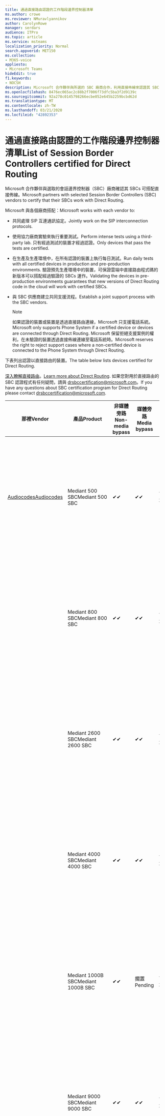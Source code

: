 ```yaml
---
title: 通過直接路由認證的工作階段邊界控制器清單
ms.author: crowe
ms.reviewer: NMuravlyannikov
author: CarolynRowe
manager: serdars
audience: ITPro
ms.topic: article
ms.service: msteams
localization_priority: Normal
search.appverid: MET150
ms.collection:
- M365-voice
appliesto:
- Microsoft Teams
hideEdit: true
f1.keywords:
- NOCSH
description: Microsoft 合作夥伴與所選的 SBC 廠商合作，利用直接佈線來認證其 SBCs。
ms.openlocfilehash: 8476ec065ac2c88b2f7006f73dfc5ba3f2d9139c
ms.sourcegitcommit: 92a278c0145798266ecbe052e645b2259bcbd62d
ms.translationtype: MT
ms.contentlocale: zh-TW
ms.lasthandoff: 03/21/2020
ms.locfileid: "42892353"
---
```

# <a name="list-of-session-border-controllers-certified-for-direct-routing"></a><span data-ttu-id="3ddb4-103">通過直接路由認證的工作階段邊界控制器清單</span><span class="sxs-lookup"><span data-stu-id="3ddb4-103">List of Session Border Controllers certified for Direct Routing</span></span>

<span data-ttu-id="3ddb4-104">Microsoft 合作夥伴與選取的會話邊界控制器（SBC）廠商確認其 SBCs 可搭配直接佈線。</span><span class="sxs-lookup"><span data-stu-id="3ddb4-104">Microsoft partners with selected Session Border Controllers (SBC) vendors to certify that their SBCs work with Direct Routing.</span></span> 

<span data-ttu-id="3ddb4-105">Microsoft 與各個廠商搭配：</span><span class="sxs-lookup"><span data-stu-id="3ddb4-105">Microsoft works with each vendor to:</span></span> 

- <span data-ttu-id="3ddb4-106">共同處理 SIP 互連通訊協定。</span><span class="sxs-lookup"><span data-stu-id="3ddb4-106">Jointly work on the SIP interconnection protocols.</span></span>
- <span data-ttu-id="3ddb4-107">使用協力廠商實驗來執行重要測試。</span><span class="sxs-lookup"><span data-stu-id="3ddb4-107">Perform intense tests using a third-party lab.</span></span> <span data-ttu-id="3ddb4-108">只有經過測試的裝置才經過認證。</span><span class="sxs-lookup"><span data-stu-id="3ddb4-108">Only devices that pass the tests are certified.</span></span> 
- <span data-ttu-id="3ddb4-109">在生產及生產環境中，在所有認證的裝置上執行每日測試。</span><span class="sxs-lookup"><span data-stu-id="3ddb4-109">Run daily tests with all certified devices in production and pre-production environments.</span></span> <span data-ttu-id="3ddb4-110">驗證預先生產環境中的裝置，可保證雲端中直接路由程式碼的新版本可以搭配經過驗證的 SBCs 運作。</span><span class="sxs-lookup"><span data-stu-id="3ddb4-110">Validating the devices in pre-production environments guarantees that new versions of Direct Routing code in the cloud will work with certified SBCs.</span></span> 
- <span data-ttu-id="3ddb4-111">與 SBC 供應商建立共同支援流程。</span><span class="sxs-lookup"><span data-stu-id="3ddb4-111">Establish a joint support process with the SBC vendors.</span></span>


  > [!NOTE]
  > <span data-ttu-id="3ddb4-112">如果認證的裝置或裝置是透過直接路由連線，Microsoft 只支援電話系統。</span><span class="sxs-lookup"><span data-stu-id="3ddb4-112">Microsoft only supports Phone System if a certified device or devices are connected through Direct Routing.</span></span> <span data-ttu-id="3ddb4-113">Microsoft 保留拒絕支援案例的權利，在未驗證的裝置透過直接佈線連線至電話系統時。</span><span class="sxs-lookup"><span data-stu-id="3ddb4-113">Microsoft reserves the right to reject support cases where a non-certified device is connected to the Phone System through Direct Routing.</span></span> 

<span data-ttu-id="3ddb4-114">下表列出認證以直接路由的裝置。</span><span class="sxs-lookup"><span data-stu-id="3ddb4-114">The table below lists devices certified for Direct Routing.</span></span> 

<span data-ttu-id="3ddb4-115">[深入瞭解直接路由](https://aka.ms/dr)。</span><span class="sxs-lookup"><span data-stu-id="3ddb4-115">[Learn more about Direct Routing](https://aka.ms/dr).</span></span> <span data-ttu-id="3ddb4-116">如果您對用於直接路由的 SBC 認證程式有任何疑問，請與 drsbccertification@microsoft.com。</span><span class="sxs-lookup"><span data-stu-id="3ddb4-116">If you have any questions about SBC certification program for Direct Routing please contact drsbccertification@microsoft.com.</span></span>


|                                                       <span data-ttu-id="3ddb4-117">那裡</span><span class="sxs-lookup"><span data-stu-id="3ddb4-117">Vendor</span></span>                                                        |       <span data-ttu-id="3ddb4-118">產品</span><span class="sxs-lookup"><span data-stu-id="3ddb4-118">Product</span></span>       | <span data-ttu-id="3ddb4-119">非媒體旁路</span><span class="sxs-lookup"><span data-stu-id="3ddb4-119">Non-media bypass</span></span> | <span data-ttu-id="3ddb4-120">媒體旁路</span><span class="sxs-lookup"><span data-stu-id="3ddb4-120">Media bypass</span></span> | <span data-ttu-id="3ddb4-121">軟體版本</span><span class="sxs-lookup"><span data-stu-id="3ddb4-121">Software version</span></span> | <span data-ttu-id="3ddb4-122">已使用 E911 提供者驗證</span><span class="sxs-lookup"><span data-stu-id="3ddb4-122">Validated with E911 providers</span></span> | <span data-ttu-id="3ddb4-123">支援 ELIN</span><span class="sxs-lookup"><span data-stu-id="3ddb4-123">ELIN capable</span></span>
|---------------------------------------------------------------------------------------------------------------------|---------------------|------------------|--------------|------------------|-----------------|------------------|
| [<span data-ttu-id="3ddb4-124">Audiocodes</span><span class="sxs-lookup"><span data-stu-id="3ddb4-124">Audiocodes</span></span>](https://www.audiocodes.com/solutions-products/products/products-for-microsoft-365/direct-routing-for-microsoft-teams) |   <span data-ttu-id="3ddb4-125">Mediant 500 SBC</span><span class="sxs-lookup"><span data-stu-id="3ddb4-125">Mediant 500 SBC</span></span>   |     <span data-ttu-id="3ddb4-126">&#10004;</span><span class="sxs-lookup"><span data-stu-id="3ddb4-126">&#10004;</span></span>     |   <span data-ttu-id="3ddb4-127">&#10004;</span><span class="sxs-lookup"><span data-stu-id="3ddb4-127">&#10004;</span></span>    |  <span data-ttu-id="3ddb4-128">7.20. 250</span><span class="sxs-lookup"><span data-stu-id="3ddb4-128">7.20A.250</span></span>   | <ul> <li> [<span data-ttu-id="3ddb4-129">頻寬動態位置路由</span><span class="sxs-lookup"><span data-stu-id="3ddb4-129">Bandwidth Dynamic Location Routing</span></span>](https://www.bandwidth.com/partners/microsoft-teams-direct-routing) </li> <li><span data-ttu-id="3ddb4-130">Intrado ERS</span><span class="sxs-lookup"><span data-stu-id="3ddb4-130">Intrado ERS</span></span> </li> <li><span data-ttu-id="3ddb4-131">Intrado EGW</span><span class="sxs-lookup"><span data-stu-id="3ddb4-131">Intrado EGW</span></span></li> <li> <span data-ttu-id="3ddb4-132">紅天空地平線行動</span><span class="sxs-lookup"><span data-stu-id="3ddb4-132">Red Sky Horizon Mobility</span></span> </li>  </ul>
|                                                                                                                     |   <span data-ttu-id="3ddb4-133">Mediant 800 SBC</span><span class="sxs-lookup"><span data-stu-id="3ddb4-133">Mediant 800 SBC</span></span>   |     <span data-ttu-id="3ddb4-134">&#10004;</span><span class="sxs-lookup"><span data-stu-id="3ddb4-134">&#10004;</span></span>     |   <span data-ttu-id="3ddb4-135">&#10004;</span><span class="sxs-lookup"><span data-stu-id="3ddb4-135">&#10004;</span></span>     |  <span data-ttu-id="3ddb4-136">7.20. 250</span><span class="sxs-lookup"><span data-stu-id="3ddb4-136">7.20A.250</span></span>   | <ul> <li> [<span data-ttu-id="3ddb4-137">頻寬動態位置路由</span><span class="sxs-lookup"><span data-stu-id="3ddb4-137">Bandwidth Dynamic Location Routing</span></span>](https://www.bandwidth.com/partners/microsoft-teams-direct-routing) </li> <li><span data-ttu-id="3ddb4-138">Intrado ERS</span><span class="sxs-lookup"><span data-stu-id="3ddb4-138">Intrado ERS</span></span> </li> <li><span data-ttu-id="3ddb4-139">Intrado EGW</span><span class="sxs-lookup"><span data-stu-id="3ddb4-139">Intrado EGW</span></span></li> <li> <span data-ttu-id="3ddb4-140">紅天空地平線行動</span><span class="sxs-lookup"><span data-stu-id="3ddb4-140">Red Sky Horizon Mobility</span></span> </li>  </ul>  |    |
|                                                                                                                     |  <span data-ttu-id="3ddb4-141">Mediant 2600 SBC</span><span class="sxs-lookup"><span data-stu-id="3ddb4-141">Mediant 2600 SBC</span></span>   |     <span data-ttu-id="3ddb4-142">&#10004;</span><span class="sxs-lookup"><span data-stu-id="3ddb4-142">&#10004;</span></span>     |   <span data-ttu-id="3ddb4-143">&#10004;</span><span class="sxs-lookup"><span data-stu-id="3ddb4-143">&#10004;</span></span>    |  <span data-ttu-id="3ddb4-144">7.20. 250</span><span class="sxs-lookup"><span data-stu-id="3ddb4-144">7.20A.250</span></span>   |   <ul> <li> [<span data-ttu-id="3ddb4-145">頻寬動態位置路由</span><span class="sxs-lookup"><span data-stu-id="3ddb4-145">Bandwidth Dynamic Location Routing</span></span>](https://www.bandwidth.com/partners/microsoft-teams-direct-routing) </li> <li><span data-ttu-id="3ddb4-146">Intrado ERS</span><span class="sxs-lookup"><span data-stu-id="3ddb4-146">Intrado ERS</span></span> </li> <li><span data-ttu-id="3ddb4-147">Intrado EGW</span><span class="sxs-lookup"><span data-stu-id="3ddb4-147">Intrado EGW</span></span></li> <li> <span data-ttu-id="3ddb4-148">紅天空地平線行動</span><span class="sxs-lookup"><span data-stu-id="3ddb4-148">Red Sky Horizon Mobility</span></span> </li>  </ul>  |    |    
|                                                                                                                     |  <span data-ttu-id="3ddb4-149">Mediant 4000 SBC</span><span class="sxs-lookup"><span data-stu-id="3ddb4-149">Mediant 4000 SBC</span></span>   |     <span data-ttu-id="3ddb4-150">&#10004;</span><span class="sxs-lookup"><span data-stu-id="3ddb4-150">&#10004;</span></span>     |   <span data-ttu-id="3ddb4-151">&#10004;</span><span class="sxs-lookup"><span data-stu-id="3ddb4-151">&#10004;</span></span>     |  <span data-ttu-id="3ddb4-152">7.20. 250</span><span class="sxs-lookup"><span data-stu-id="3ddb4-152">7.20A.250</span></span>   |  <ul> <li> [<span data-ttu-id="3ddb4-153">頻寬動態位置路由</span><span class="sxs-lookup"><span data-stu-id="3ddb4-153">Bandwidth Dynamic Location Routing</span></span>](https://www.bandwidth.com/partners/microsoft-teams-direct-routing) </li> <li><span data-ttu-id="3ddb4-154">Intrado ERS</span><span class="sxs-lookup"><span data-stu-id="3ddb4-154">Intrado ERS</span></span> </li> <li><span data-ttu-id="3ddb4-155">Intrado EGW</span><span class="sxs-lookup"><span data-stu-id="3ddb4-155">Intrado EGW</span></span></li> <li> <span data-ttu-id="3ddb4-156">紅天空地平線行動</span><span class="sxs-lookup"><span data-stu-id="3ddb4-156">Red Sky Horizon Mobility</span></span> </li>  </ul>  |    |    
|                                                                                                                     | <span data-ttu-id="3ddb4-157">Mediant 1000B SBC</span><span class="sxs-lookup"><span data-stu-id="3ddb4-157">Mediant 1000B  SBC</span></span>  |     <span data-ttu-id="3ddb4-158">&#10004;</span><span class="sxs-lookup"><span data-stu-id="3ddb4-158">&#10004;</span></span>     |   <span data-ttu-id="3ddb4-159">擱置</span><span class="sxs-lookup"><span data-stu-id="3ddb4-159">Pending</span></span>     |  <span data-ttu-id="3ddb4-160">7.20. 250</span><span class="sxs-lookup"><span data-stu-id="3ddb4-160">7.20A.250</span></span>  |  <ul> <li> [<span data-ttu-id="3ddb4-161">頻寬動態位置路由</span><span class="sxs-lookup"><span data-stu-id="3ddb4-161">Bandwidth Dynamic Location Routing</span></span>](https://www.bandwidth.com/partners/microsoft-teams-direct-routing) </li> <li><span data-ttu-id="3ddb4-162">Intrado ERS</span><span class="sxs-lookup"><span data-stu-id="3ddb4-162">Intrado ERS</span></span> </li> <li><span data-ttu-id="3ddb4-163">Intrado EGW</span><span class="sxs-lookup"><span data-stu-id="3ddb4-163">Intrado EGW</span></span></li> <li> <span data-ttu-id="3ddb4-164">紅天空地平線行動</span><span class="sxs-lookup"><span data-stu-id="3ddb4-164">Red Sky Horizon Mobility</span></span> </li>  </ul>  |    |    
|                                                                                                                     | <span data-ttu-id="3ddb4-165">Mediant 9000 SBC</span><span class="sxs-lookup"><span data-stu-id="3ddb4-165">Mediant 9000  SBC</span></span>  |     <span data-ttu-id="3ddb4-166">&#10004;</span><span class="sxs-lookup"><span data-stu-id="3ddb4-166">&#10004;</span></span>     |   <span data-ttu-id="3ddb4-167">&#10004;</span><span class="sxs-lookup"><span data-stu-id="3ddb4-167">&#10004;</span></span>     |  <span data-ttu-id="3ddb4-168">7.20. 250</span><span class="sxs-lookup"><span data-stu-id="3ddb4-168">7.20A.250</span></span>   | <ul> <li> [<span data-ttu-id="3ddb4-169">頻寬動態位置路由</span><span class="sxs-lookup"><span data-stu-id="3ddb4-169">Bandwidth Dynamic Location Routing</span></span>](https://www.bandwidth.com/partners/microsoft-teams-direct-routing) </li> <li><span data-ttu-id="3ddb4-170">Intrado ERS</span><span class="sxs-lookup"><span data-stu-id="3ddb4-170">Intrado ERS</span></span> </li> <li><span data-ttu-id="3ddb4-171">Intrado EGW</span><span class="sxs-lookup"><span data-stu-id="3ddb4-171">Intrado EGW</span></span></li> <li> <span data-ttu-id="3ddb4-172">紅天空地平線行動</span><span class="sxs-lookup"><span data-stu-id="3ddb4-172">Red Sky Horizon Mobility</span></span> </li>  </ul>    |    |                                                                       
|                                                                                                                     | <span data-ttu-id="3ddb4-173">虛擬版 SBC</span><span class="sxs-lookup"><span data-stu-id="3ddb4-173">Virtual Edition SBC</span></span> |     <span data-ttu-id="3ddb4-174">&#10004;</span><span class="sxs-lookup"><span data-stu-id="3ddb4-174">&#10004;</span></span>     |   <span data-ttu-id="3ddb4-175">&#10004;</span><span class="sxs-lookup"><span data-stu-id="3ddb4-175">&#10004;</span></span>     |  <span data-ttu-id="3ddb4-176">7.20. 250</span><span class="sxs-lookup"><span data-stu-id="3ddb4-176">7.20A.250</span></span> |  <ul> <li> [<span data-ttu-id="3ddb4-177">頻寬動態位置路由</span><span class="sxs-lookup"><span data-stu-id="3ddb4-177">Bandwidth Dynamic Location Routing</span></span>](https://www.bandwidth.com/partners/microsoft-teams-direct-routing) </li> <li><span data-ttu-id="3ddb4-178">Intrado ERS</span><span class="sxs-lookup"><span data-stu-id="3ddb4-178">Intrado ERS</span></span> </li> <li><span data-ttu-id="3ddb4-179">Intrado EGW</span><span class="sxs-lookup"><span data-stu-id="3ddb4-179">Intrado EGW</span></span></li> <li> <span data-ttu-id="3ddb4-180">紅天空地平線行動</span><span class="sxs-lookup"><span data-stu-id="3ddb4-180">Red Sky Horizon Mobility</span></span> </li>  </ul>   |  <span data-ttu-id="3ddb4-181">是</span><span class="sxs-lookup"><span data-stu-id="3ddb4-181">Yes</span></span>  |    
|  [<span data-ttu-id="3ddb4-182">功能區通訊</span><span class="sxs-lookup"><span data-stu-id="3ddb4-182">Ribbon Communications</span></span>](https://ribboncommunications.com/solutions/enterprise-solutions/microsoft-skype-business)  |      <span data-ttu-id="3ddb4-183">SBC 5110</span><span class="sxs-lookup"><span data-stu-id="3ddb4-183">SBC 5110</span></span>       |     <span data-ttu-id="3ddb4-184">&#10004;</span><span class="sxs-lookup"><span data-stu-id="3ddb4-184">&#10004;</span></span>     |   <span data-ttu-id="3ddb4-185">&#10004;</span><span class="sxs-lookup"><span data-stu-id="3ddb4-185">&#10004;</span></span>    |       <span data-ttu-id="3ddb4-186">7.2</span><span class="sxs-lookup"><span data-stu-id="3ddb4-186">7.2</span></span>       | <ul> <li> [<span data-ttu-id="3ddb4-187">頻寬動態位置路由</span><span class="sxs-lookup"><span data-stu-id="3ddb4-187">Bandwidth Dynamic Location Routing</span></span>](https://www.bandwidth.com/partners/microsoft-teams-direct-routing) </li> <li><span data-ttu-id="3ddb4-188">Intrado ERS</span><span class="sxs-lookup"><span data-stu-id="3ddb4-188">Intrado ERS</span></span> </li> <li><span data-ttu-id="3ddb4-189">Intrado EGW</span><span class="sxs-lookup"><span data-stu-id="3ddb4-189">Intrado EGW</span></span></li> <li> <span data-ttu-id="3ddb4-190">紅天空地平線行動</span><span class="sxs-lookup"><span data-stu-id="3ddb4-190">Red Sky Horizon Mobility</span></span> </li>  </ul> |   <span data-ttu-id="3ddb4-191">否</span><span class="sxs-lookup"><span data-stu-id="3ddb4-191">No</span></span> |    
|                                                                                                                     |      <span data-ttu-id="3ddb4-192">SBC 5210</span><span class="sxs-lookup"><span data-stu-id="3ddb4-192">SBC 5210</span></span>       |     <span data-ttu-id="3ddb4-193">&#10004;</span><span class="sxs-lookup"><span data-stu-id="3ddb4-193">&#10004;</span></span>     |  <span data-ttu-id="3ddb4-194">&#10004;</span><span class="sxs-lookup"><span data-stu-id="3ddb4-194">&#10004;</span></span>    |       <span data-ttu-id="3ddb4-195">7.2</span><span class="sxs-lookup"><span data-stu-id="3ddb4-195">7.2</span></span>       |  <ul> <li> [<span data-ttu-id="3ddb4-196">頻寬動態位置路由</span><span class="sxs-lookup"><span data-stu-id="3ddb4-196">Bandwidth Dynamic Location Routing</span></span>](https://www.bandwidth.com/partners/microsoft-teams-direct-routing) </li> <li><span data-ttu-id="3ddb4-197">Intrado ERS</span><span class="sxs-lookup"><span data-stu-id="3ddb4-197">Intrado ERS</span></span> </li> <li><span data-ttu-id="3ddb4-198">Intrado EGW</span><span class="sxs-lookup"><span data-stu-id="3ddb4-198">Intrado EGW</span></span></li> <li> <span data-ttu-id="3ddb4-199">紅天空地平線行動</span><span class="sxs-lookup"><span data-stu-id="3ddb4-199">Red Sky Horizon Mobility</span></span> </li> </ul> | <span data-ttu-id="3ddb4-200">否</span><span class="sxs-lookup"><span data-stu-id="3ddb4-200">No</span></span>   |    
|                                                                                                                     |      <span data-ttu-id="3ddb4-201">SBC 5400</span><span class="sxs-lookup"><span data-stu-id="3ddb4-201">SBC 5400</span></span>       |     <span data-ttu-id="3ddb4-202">&#10004;</span><span class="sxs-lookup"><span data-stu-id="3ddb4-202">&#10004;</span></span>     |   <span data-ttu-id="3ddb4-203">&#10004;</span><span class="sxs-lookup"><span data-stu-id="3ddb4-203">&#10004;</span></span>   |       <span data-ttu-id="3ddb4-204">7.2</span><span class="sxs-lookup"><span data-stu-id="3ddb4-204">7.2</span></span>       |  <ul> <li> [<span data-ttu-id="3ddb4-205">頻寬動態位置路由</span><span class="sxs-lookup"><span data-stu-id="3ddb4-205">Bandwidth Dynamic Location Routing</span></span>](https://www.bandwidth.com/partners/microsoft-teams-direct-routing) </li><li><span data-ttu-id="3ddb4-206">Intrado ERS</span><span class="sxs-lookup"><span data-stu-id="3ddb4-206">Intrado ERS</span></span> </li> <li><span data-ttu-id="3ddb4-207">Intrado EGW</span><span class="sxs-lookup"><span data-stu-id="3ddb4-207">Intrado EGW</span></span></li> <li> <span data-ttu-id="3ddb4-208">紅天空地平線行動</span><span class="sxs-lookup"><span data-stu-id="3ddb4-208">Red Sky Horizon Mobility</span></span> </li> </ul>  |<span data-ttu-id="3ddb4-209">否</span><span class="sxs-lookup"><span data-stu-id="3ddb4-209">No</span></span>|    
|                                                                                                                     |      <span data-ttu-id="3ddb4-210">SBC 7000</span><span class="sxs-lookup"><span data-stu-id="3ddb4-210">SBC 7000</span></span>       |     <span data-ttu-id="3ddb4-211">&#10004;</span><span class="sxs-lookup"><span data-stu-id="3ddb4-211">&#10004;</span></span>     |   <span data-ttu-id="3ddb4-212">&#10004;</span><span class="sxs-lookup"><span data-stu-id="3ddb4-212">&#10004;</span></span>    |       <span data-ttu-id="3ddb4-213">7.2</span><span class="sxs-lookup"><span data-stu-id="3ddb4-213">7.2</span></span>       |   <ul> <li> [<span data-ttu-id="3ddb4-214">頻寬動態位置路由</span><span class="sxs-lookup"><span data-stu-id="3ddb4-214">Bandwidth Dynamic Location Routing</span></span>](https://www.bandwidth.com/partners/microsoft-teams-direct-routing) </li> <li><span data-ttu-id="3ddb4-215">Intrado ERS</span><span class="sxs-lookup"><span data-stu-id="3ddb4-215">Intrado ERS</span></span> </li> <li><span data-ttu-id="3ddb4-216">Intrado EGW</span><span class="sxs-lookup"><span data-stu-id="3ddb4-216">Intrado EGW</span></span></li> <li> <span data-ttu-id="3ddb4-217">紅天空地平線行動</span><span class="sxs-lookup"><span data-stu-id="3ddb4-217">Red Sky Horizon Mobility</span></span> </li> </ul> |  <span data-ttu-id="3ddb4-218">否</span><span class="sxs-lookup"><span data-stu-id="3ddb4-218">No</span></span>  |    
|                                                                                                                     |       <span data-ttu-id="3ddb4-219">SBC SWe</span><span class="sxs-lookup"><span data-stu-id="3ddb4-219">SBC SWe</span></span>       |     <span data-ttu-id="3ddb4-220">&#10004;</span><span class="sxs-lookup"><span data-stu-id="3ddb4-220">&#10004;</span></span>     |   <span data-ttu-id="3ddb4-221">&#10004;</span><span class="sxs-lookup"><span data-stu-id="3ddb4-221">&#10004;</span></span>   |       <span data-ttu-id="3ddb4-222">7.2</span><span class="sxs-lookup"><span data-stu-id="3ddb4-222">7.2</span></span>       |   <ul> <li> [<span data-ttu-id="3ddb4-223">頻寬動態位置路由</span><span class="sxs-lookup"><span data-stu-id="3ddb4-223">Bandwidth Dynamic Location Routing</span></span>](https://www.bandwidth.com/partners/microsoft-teams-direct-routing) </li> <li><span data-ttu-id="3ddb4-224">Intrado ERS</span><span class="sxs-lookup"><span data-stu-id="3ddb4-224">Intrado ERS</span></span> </li> <li><span data-ttu-id="3ddb4-225">Intrado EGW</span><span class="sxs-lookup"><span data-stu-id="3ddb4-225">Intrado EGW</span></span></li> <li> <span data-ttu-id="3ddb4-226">紅天空地平線行動</span><span class="sxs-lookup"><span data-stu-id="3ddb4-226">Red Sky Horizon Mobility</span></span> </li> </ul> |   <span data-ttu-id="3ddb4-227">否</span><span class="sxs-lookup"><span data-stu-id="3ddb4-227">No</span></span> |    
|                                                                                                                     |      <span data-ttu-id="3ddb4-228">SBC 1000</span><span class="sxs-lookup"><span data-stu-id="3ddb4-228">SBC 1000</span></span>       |     <span data-ttu-id="3ddb4-229">&#10004;</span><span class="sxs-lookup"><span data-stu-id="3ddb4-229">&#10004;</span></span>     |   <span data-ttu-id="3ddb4-230">&#10004;</span><span class="sxs-lookup"><span data-stu-id="3ddb4-230">&#10004;</span></span>    |      <span data-ttu-id="3ddb4-231">8.0.3 （組建537）</span><span class="sxs-lookup"><span data-stu-id="3ddb4-231">8.0.3 (build 537)</span></span>     |  <ul> <li> [<span data-ttu-id="3ddb4-232">頻寬動態位置路由</span><span class="sxs-lookup"><span data-stu-id="3ddb4-232">Bandwidth Dynamic Location Routing</span></span>](https://www.bandwidth.com/partners/microsoft-teams-direct-routing) </li> <li> <span data-ttu-id="3ddb4-233">Intrado ERS</span><span class="sxs-lookup"><span data-stu-id="3ddb4-233">Intrado ERS</span></span> </li> <li><span data-ttu-id="3ddb4-234">Intrado EGW</span><span class="sxs-lookup"><span data-stu-id="3ddb4-234">Intrado EGW</span></span> </li> <li> <span data-ttu-id="3ddb4-235">紅天空地平線行動</span><span class="sxs-lookup"><span data-stu-id="3ddb4-235">Red Sky Horizon Mobility</span></span> </li> </ul>   |    <span data-ttu-id="3ddb4-236">是</span><span class="sxs-lookup"><span data-stu-id="3ddb4-236">Yes</span></span>     |    
|                                                                                                                     |      <span data-ttu-id="3ddb4-237">SBC 2000</span><span class="sxs-lookup"><span data-stu-id="3ddb4-237">SBC 2000</span></span>       |     <span data-ttu-id="3ddb4-238">&#10004;</span><span class="sxs-lookup"><span data-stu-id="3ddb4-238">&#10004;</span></span>     |   <span data-ttu-id="3ddb4-239">&#10004;</span><span class="sxs-lookup"><span data-stu-id="3ddb4-239">&#10004;</span></span>   |     <span data-ttu-id="3ddb4-240">8.0.3 （組建537）</span><span class="sxs-lookup"><span data-stu-id="3ddb4-240">8.0.3 (build 537)</span></span>     |  <ul> <li>[<span data-ttu-id="3ddb4-241">頻寬動態位置路由</span><span class="sxs-lookup"><span data-stu-id="3ddb4-241">Bandwidth Dynamic Location Routing</span></span>](https://www.bandwidth.com/partners/microsoft-teams-direct-routing) </li> <li> <span data-ttu-id="3ddb4-242">Intrado ERS</span><span class="sxs-lookup"><span data-stu-id="3ddb4-242">Intrado ERS</span></span> </li> <li><span data-ttu-id="3ddb4-243">Intrado EGW</span><span class="sxs-lookup"><span data-stu-id="3ddb4-243">Intrado EGW</span></span> </li> <li> <span data-ttu-id="3ddb4-244">紅天空地平線行動</span><span class="sxs-lookup"><span data-stu-id="3ddb4-244">Red Sky Horizon Mobility</span></span> </li> </ul>   |     <span data-ttu-id="3ddb4-245">是</span><span class="sxs-lookup"><span data-stu-id="3ddb4-245">Yes</span></span>      |    
|                                                                                                                     |    <span data-ttu-id="3ddb4-246">SBC SWe Lite</span><span class="sxs-lookup"><span data-stu-id="3ddb4-246">SBC SWe Lite</span></span>     |     <span data-ttu-id="3ddb4-247">&#10004;</span><span class="sxs-lookup"><span data-stu-id="3ddb4-247">&#10004;</span></span>     |  <span data-ttu-id="3ddb4-248">&#10004;</span><span class="sxs-lookup"><span data-stu-id="3ddb4-248">&#10004;</span></span>    |      <span data-ttu-id="3ddb4-249">8.0.3 （組建216）</span><span class="sxs-lookup"><span data-stu-id="3ddb4-249">8.0.3 (build 216)</span></span>    |  <ul> <li> [<span data-ttu-id="3ddb4-250">頻寬動態位置路由</span><span class="sxs-lookup"><span data-stu-id="3ddb4-250">Bandwidth Dynamic Location Routing</span></span>](https://www.bandwidth.com/partners/microsoft-teams-direct-routing) </li> <li> <span data-ttu-id="3ddb4-251">Intrado ERS</span><span class="sxs-lookup"><span data-stu-id="3ddb4-251">Intrado ERS</span></span> </li> <li><span data-ttu-id="3ddb4-252">Intrado EGW</span><span class="sxs-lookup"><span data-stu-id="3ddb4-252">Intrado EGW</span></span> </li> <li> <span data-ttu-id="3ddb4-253">紅天空地平線行動</span><span class="sxs-lookup"><span data-stu-id="3ddb4-253">Red Sky Horizon Mobility</span></span> </li> </ul>    |     <span data-ttu-id="3ddb4-254">是</span><span class="sxs-lookup"><span data-stu-id="3ddb4-254">Yes</span></span>      |   
| | <span data-ttu-id="3ddb4-255">EdgeMarc 數列</span><span class="sxs-lookup"><span data-stu-id="3ddb4-255">EdgeMarc Series</span></span> |  <span data-ttu-id="3ddb4-256">&#10004;</span><span class="sxs-lookup"><span data-stu-id="3ddb4-256">&#10004;</span></span> | | <span data-ttu-id="3ddb4-257">15.6.1</span><span class="sxs-lookup"><span data-stu-id="3ddb4-257">15.6.1</span></span> | 
|                     [<span data-ttu-id="3ddb4-258">Thinktel</span><span class="sxs-lookup"><span data-stu-id="3ddb4-258">Thinktel</span></span>](https://www.thinktel.ca/services/think-365/think-365-overview/)                      |    <span data-ttu-id="3ddb4-259">思考 365 SBC</span><span class="sxs-lookup"><span data-stu-id="3ddb4-259">Think 365 SBC</span></span>    |     <span data-ttu-id="3ddb4-260">&#10004;</span><span class="sxs-lookup"><span data-stu-id="3ddb4-260">&#10004;</span></span>     |        <span data-ttu-id="3ddb4-261">擱置</span><span class="sxs-lookup"><span data-stu-id="3ddb4-261">Pending</span></span>   |       <span data-ttu-id="3ddb4-262">V 1。4</span><span class="sxs-lookup"><span data-stu-id="3ddb4-262">V1.4</span></span>       |     |    |    
|                     [<span data-ttu-id="3ddb4-263">聯手</span><span class="sxs-lookup"><span data-stu-id="3ddb4-263">Oracle</span></span>](https://www.oracle.com/industries/communications/enterprise-session-border-controller/microsoft.html)                      |    <span data-ttu-id="3ddb4-264">AP 1100</span><span class="sxs-lookup"><span data-stu-id="3ddb4-264">AP 1100</span></span>      |    <span data-ttu-id="3ddb4-265">&#10004;</span><span class="sxs-lookup"><span data-stu-id="3ddb4-265">&#10004;</span></span>     |    <span data-ttu-id="3ddb4-266">&#10004;</span><span class="sxs-lookup"><span data-stu-id="3ddb4-266">&#10004;</span></span>    |   <span data-ttu-id="3ddb4-267">8.3.0.0.1</span><span class="sxs-lookup"><span data-stu-id="3ddb4-267">8.3.0.0.1</span></span> |   <ul> <li> [<span data-ttu-id="3ddb4-268">頻寬動態位置路由</span><span class="sxs-lookup"><span data-stu-id="3ddb4-268">Bandwidth Dynamic Location Routing</span></span>](https://www.bandwidth.com/partners/microsoft-teams-direct-routing) </li> <li><span data-ttu-id="3ddb4-269">Intrado ERS</span><span class="sxs-lookup"><span data-stu-id="3ddb4-269">Intrado ERS</span></span> </li> <li><span data-ttu-id="3ddb4-270">Intrado EGW</span><span class="sxs-lookup"><span data-stu-id="3ddb4-270">Intrado EGW</span></span></li> <li> <span data-ttu-id="3ddb4-271">紅天空地平線行動</span><span class="sxs-lookup"><span data-stu-id="3ddb4-271">Red Sky Horizon Mobility</span></span> </li>  </ul>   |    |    
|                                                                                                                    |    <span data-ttu-id="3ddb4-272">AP 3900</span><span class="sxs-lookup"><span data-stu-id="3ddb4-272">AP 3900</span></span>           |    <span data-ttu-id="3ddb4-273">&#10004;</span><span class="sxs-lookup"><span data-stu-id="3ddb4-273">&#10004;</span></span>     |    <span data-ttu-id="3ddb4-274">&#10004;</span><span class="sxs-lookup"><span data-stu-id="3ddb4-274">&#10004;</span></span>   |   <span data-ttu-id="3ddb4-275">8.3.0.0.1</span><span class="sxs-lookup"><span data-stu-id="3ddb4-275">8.3.0.0.1</span></span>  |  <ul> <li> [<span data-ttu-id="3ddb4-276">頻寬動態位置路由</span><span class="sxs-lookup"><span data-stu-id="3ddb4-276">Bandwidth Dynamic Location Routing</span></span>](https://www.bandwidth.com/partners/microsoft-teams-direct-routing) </li> <li><span data-ttu-id="3ddb4-277">Intrado ERS</span><span class="sxs-lookup"><span data-stu-id="3ddb4-277">Intrado ERS</span></span> </li> <li><span data-ttu-id="3ddb4-278">Intrado EGW</span><span class="sxs-lookup"><span data-stu-id="3ddb4-278">Intrado EGW</span></span></li> <li> <span data-ttu-id="3ddb4-279">紅天空地平線行動</span><span class="sxs-lookup"><span data-stu-id="3ddb4-279">Red Sky Horizon Mobility</span></span> </li>  </ul>  |  <span data-ttu-id="3ddb4-280">是</span><span class="sxs-lookup"><span data-stu-id="3ddb4-280">Yes</span></span>  |    
|                                                                                                                    |      <span data-ttu-id="3ddb4-281">AP 4600</span><span class="sxs-lookup"><span data-stu-id="3ddb4-281">AP 4600</span></span>         |    <span data-ttu-id="3ddb4-282">&#10004;</span><span class="sxs-lookup"><span data-stu-id="3ddb4-282">&#10004;</span></span>   |    <span data-ttu-id="3ddb4-283">&#10004;</span><span class="sxs-lookup"><span data-stu-id="3ddb4-283">&#10004;</span></span>     |     <span data-ttu-id="3ddb4-284">8.3.0.0.1</span><span class="sxs-lookup"><span data-stu-id="3ddb4-284">8.3.0.0.1</span></span>  |  <ul> <li> [<span data-ttu-id="3ddb4-285">頻寬動態位置路由</span><span class="sxs-lookup"><span data-stu-id="3ddb4-285">Bandwidth Dynamic Location Routing</span></span>](https://www.bandwidth.com/partners/microsoft-teams-direct-routing) </li> <li><span data-ttu-id="3ddb4-286">Intrado ERS</span><span class="sxs-lookup"><span data-stu-id="3ddb4-286">Intrado ERS</span></span> </li> <li><span data-ttu-id="3ddb4-287">Intrado EGW</span><span class="sxs-lookup"><span data-stu-id="3ddb4-287">Intrado EGW</span></span></li> <li> <span data-ttu-id="3ddb4-288">紅天空地平線行動</span><span class="sxs-lookup"><span data-stu-id="3ddb4-288">Red Sky Horizon Mobility</span></span> </li>  </ul>  |    |    
|                                                                                                                    |      <span data-ttu-id="3ddb4-289">AP 6300</span><span class="sxs-lookup"><span data-stu-id="3ddb4-289">AP 6300</span></span>         |    <span data-ttu-id="3ddb4-290">&#10004;</span><span class="sxs-lookup"><span data-stu-id="3ddb4-290">&#10004;</span></span>   |    <span data-ttu-id="3ddb4-291">&#10004;</span><span class="sxs-lookup"><span data-stu-id="3ddb4-291">&#10004;</span></span>     |     <span data-ttu-id="3ddb4-292">8.3.0.0.1</span><span class="sxs-lookup"><span data-stu-id="3ddb4-292">8.3.0.0.1</span></span>  |  <ul> <li> [<span data-ttu-id="3ddb4-293">頻寬動態位置路由</span><span class="sxs-lookup"><span data-stu-id="3ddb4-293">Bandwidth Dynamic Location Routing</span></span>](https://www.bandwidth.com/partners/microsoft-teams-direct-routing) </li> <li><span data-ttu-id="3ddb4-294">Intrado ERS</span><span class="sxs-lookup"><span data-stu-id="3ddb4-294">Intrado ERS</span></span> </li> <li><span data-ttu-id="3ddb4-295">Intrado EGW</span><span class="sxs-lookup"><span data-stu-id="3ddb4-295">Intrado EGW</span></span></li> <li> <span data-ttu-id="3ddb4-296">紅天空地平線行動</span><span class="sxs-lookup"><span data-stu-id="3ddb4-296">Red Sky Horizon Mobility</span></span> </li>  </ul>   |    |    
|                                                                                                                   |      <span data-ttu-id="3ddb4-297">AP 6350</span><span class="sxs-lookup"><span data-stu-id="3ddb4-297">AP 6350</span></span>           |    <span data-ttu-id="3ddb4-298">&#10004;</span><span class="sxs-lookup"><span data-stu-id="3ddb4-298">&#10004;</span></span>   |    <span data-ttu-id="3ddb4-299">&#10004;</span><span class="sxs-lookup"><span data-stu-id="3ddb4-299">&#10004;</span></span>    |     <span data-ttu-id="3ddb4-300">8.3.0.0.1</span><span class="sxs-lookup"><span data-stu-id="3ddb4-300">8.3.0.0.1</span></span>  |   <ul> <li> [<span data-ttu-id="3ddb4-301">頻寬動態位置路由</span><span class="sxs-lookup"><span data-stu-id="3ddb4-301">Bandwidth Dynamic Location Routing</span></span>](https://www.bandwidth.com/partners/microsoft-teams-direct-routing) </li> <li><span data-ttu-id="3ddb4-302">Intrado ERS</span><span class="sxs-lookup"><span data-stu-id="3ddb4-302">Intrado ERS</span></span> </li> <li><span data-ttu-id="3ddb4-303">Intrado EGW</span><span class="sxs-lookup"><span data-stu-id="3ddb4-303">Intrado EGW</span></span></li> <li> <span data-ttu-id="3ddb4-304">紅天空地平線行動</span><span class="sxs-lookup"><span data-stu-id="3ddb4-304">Red Sky Horizon Mobility</span></span> </li>  </ul>  |    |                                            
|                                                                                                                    |      <span data-ttu-id="3ddb4-305">VME</span><span class="sxs-lookup"><span data-stu-id="3ddb4-305">VME</span></span>           |    <span data-ttu-id="3ddb4-306">&#10004;</span><span class="sxs-lookup"><span data-stu-id="3ddb4-306">&#10004;</span></span>    |    <span data-ttu-id="3ddb4-307">&#10004;</span><span class="sxs-lookup"><span data-stu-id="3ddb4-307">&#10004;</span></span>    |     <span data-ttu-id="3ddb4-308">8.3.0.0.1</span><span class="sxs-lookup"><span data-stu-id="3ddb4-308">8.3.0.0.1</span></span>   |   <ul> <li> [<span data-ttu-id="3ddb4-309">頻寬動態位置路由</span><span class="sxs-lookup"><span data-stu-id="3ddb4-309">Bandwidth Dynamic Location Routing</span></span>](https://www.bandwidth.com/partners/microsoft-teams-direct-routing) </li> <li><span data-ttu-id="3ddb4-310">Intrado ERS</span><span class="sxs-lookup"><span data-stu-id="3ddb4-310">Intrado ERS</span></span> </li> <li><span data-ttu-id="3ddb4-311">Intrado EGW</span><span class="sxs-lookup"><span data-stu-id="3ddb4-311">Intrado EGW</span></span></li> <li> <span data-ttu-id="3ddb4-312">紅天空地平線行動</span><span class="sxs-lookup"><span data-stu-id="3ddb4-312">Red Sky Horizon Mobility</span></span> </li>  </ul>  |    |    
|                     [<span data-ttu-id="3ddb4-313">TE-系統</span><span class="sxs-lookup"><span data-stu-id="3ddb4-313">TE-SYSTEMS</span></span>](https://www.anynode.de/anynode-and-microsoft-teams/)                               |     <span data-ttu-id="3ddb4-314">anynode</span><span class="sxs-lookup"><span data-stu-id="3ddb4-314">anynode</span></span>         |     <span data-ttu-id="3ddb4-315">&#10004;</span><span class="sxs-lookup"><span data-stu-id="3ddb4-315">&#10004;</span></span>   |  <span data-ttu-id="3ddb4-316">&#10004;</span><span class="sxs-lookup"><span data-stu-id="3ddb4-316">&#10004;</span></span>   |      <span data-ttu-id="3ddb4-317">v 3.16。2</span><span class="sxs-lookup"><span data-stu-id="3ddb4-317">v3.16.2</span></span>      |     |    |    


<span data-ttu-id="3ddb4-318">下表列出在直接路由和類比裝置之間驗證互通性的裝置。</span><span class="sxs-lookup"><span data-stu-id="3ddb4-318">The following table lists devices that are verified for interoperability between Direct Routing and Analog Devices.</span></span>

|                                                       <span data-ttu-id="3ddb4-319">那裡</span><span class="sxs-lookup"><span data-stu-id="3ddb4-319">Vendor</span></span>                                                        |       <span data-ttu-id="3ddb4-320">產品</span><span class="sxs-lookup"><span data-stu-id="3ddb4-320">Product</span></span>       | <span data-ttu-id="3ddb4-321">驗證</span><span class="sxs-lookup"><span data-stu-id="3ddb4-321">Verified</span></span>
|---------------------------------------------------------------------------------------------------------------------|---------------------|------------------|
| [<span data-ttu-id="3ddb4-322">Audiocodes</span><span class="sxs-lookup"><span data-stu-id="3ddb4-322">Audiocodes</span></span>](https://www.audiocodes.com/solutions-products/products/products-for-microsoft-365/direct-routing-for-microsoft-teams) |   [<span data-ttu-id="3ddb4-323">ATA-1</span><span class="sxs-lookup"><span data-stu-id="3ddb4-323">ATA-1</span></span>](https://www.audiocodes.com/media/2373/mp-1xx-and-mp-124-datasheet.pdf)   |     <span data-ttu-id="3ddb4-324">&#10004;</span><span class="sxs-lookup"><span data-stu-id="3ddb4-324">&#10004;</span></span>     |
| [<span data-ttu-id="3ddb4-325">Audiocodes</span><span class="sxs-lookup"><span data-stu-id="3ddb4-325">Audiocodes</span></span>](https://www.audiocodes.com/solutions-products/products/products-for-microsoft-365/direct-routing-for-microsoft-teams) |   [<span data-ttu-id="3ddb4-326">ATA-2</span><span class="sxs-lookup"><span data-stu-id="3ddb4-326">ATA-2</span></span>](https://www.audiocodes.com/media/2399/mediapack-20x-mp-20x-analog-telephone-adapters-datasheet.pdf)   |     <span data-ttu-id="3ddb4-327">&#10004;</span><span class="sxs-lookup"><span data-stu-id="3ddb4-327">&#10004;</span></span>     |
| [<span data-ttu-id="3ddb4-328">敷設</span><span class="sxs-lookup"><span data-stu-id="3ddb4-328">Ribbon</span></span>](https://ribboncommunications.com/solutions/enterprise-solutions/microsoft-solutions) |   [<span data-ttu-id="3ddb4-329">SBC 1000。軟體版本：8.1.1 （組建527）</span><span class="sxs-lookup"><span data-stu-id="3ddb4-329">SBC 1000. Software version: 8.1.1 (build 527)</span></span>](https://support.sonus.net/display/UXDOC81/Connect+SBC+Edge+to+Microsoft+Teams+Direct+Routing+to+Support+Analog+Devices)   |     <span data-ttu-id="3ddb4-330">&#10004;</span><span class="sxs-lookup"><span data-stu-id="3ddb4-330">&#10004;</span></span>     |
| [<span data-ttu-id="3ddb4-331">敷設</span><span class="sxs-lookup"><span data-stu-id="3ddb4-331">Ribbon</span></span>](https://ribboncommunications.com/solutions/enterprise-solutions/microsoft-solutions) |   [<span data-ttu-id="3ddb4-332">SBC 2000。軟體版本：8.1.1 （組建527）</span><span class="sxs-lookup"><span data-stu-id="3ddb4-332">SBC 2000. Software version: 8.1.1 (build 527)</span></span>](https://support.sonus.net/display/UXDOC81/Connect+SBC+Edge+to+Microsoft+Teams+Direct+Routing+to+Support+Analog+Devices)   |     <span data-ttu-id="3ddb4-333">&#10004;</span><span class="sxs-lookup"><span data-stu-id="3ddb4-333">&#10004;</span></span>     |


<span data-ttu-id="3ddb4-334">若要向我們的小組提供產品意見反應（例如新功能的想法），請參閱[Uservoice](https://microsoftteams.uservoice.com)記下授予主要版本的認證。</span><span class="sxs-lookup"><span data-stu-id="3ddb4-334">To give us product feedback about Teams, such as ideas for new features, see [Uservoice](https://microsoftteams.uservoice.com) Note the certification granted to a major version.</span></span> <span data-ttu-id="3ddb4-335">這表示支援在主要版本之後，在 SBC 固件中有任何數位的固件。</span><span class="sxs-lookup"><span data-stu-id="3ddb4-335">That means that firmware with any number in the SBC firmware following the major version is supported.</span></span>
